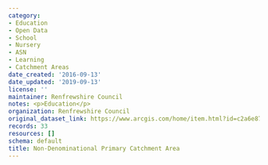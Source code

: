 ```yaml
---
category:
- Education
- Open Data
- School
- Nursery
- ASN
- Learning
- Catchment Areas
date_created: '2016-09-13'
date_updated: '2019-09-13'
license: ''
maintainer: Renfrewshire Council
notes: <p>Education</p>
organization: Renfrewshire Council
original_dataset_link: https://www.arcgis.com/home/item.html?id=c2a6e872c69f48398701c72d6e23f233
records: 33
resources: []
schema: default
title: Non-Denominational Primary Catchment Area
---
```

